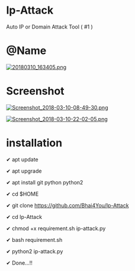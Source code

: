 # Ip-Attack
Auto IP or Domain Attack Tool ( #1 )

# @Name

[![20180310_163405.png](https://s18.postimg.org/ghvwft31l/20180310_163405.png)](https://postimg.org/image/s6zw3ru05/)


# Screenshot

[![Screenshot_2018-03-10-08-49-30.png](https://s18.postimg.org/ixxptr8ah/Screenshot_2018-03-10-08-49-30.png)](https://postimg.org/image/w23a6g0c5/)

[![Screenshot_2018-03-10-22-02-05.png](https://s18.postimg.org/oyveqz7t5/Screenshot_2018-03-10-22-02-05.png)](https://postimg.org/image/r3frs29fp/)

# installation

✔ apt update

✔ apt upgrade

✔ apt install git python python2

✔ cd $HOME

✔ git clone https://github.com/Bhai4You/Ip-Attack

✔ cd Ip-Attack

✔ chmod +x requirement.sh ip-attack.py

✔ bash requirement.sh

✔ python2 ip-attack.py

✔ Done...!!
